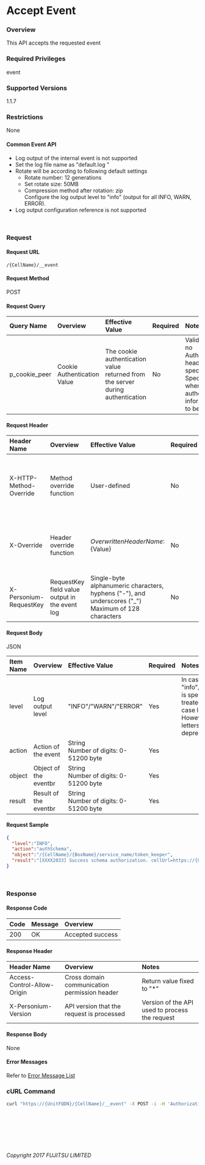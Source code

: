 # Accept Event

### Overview

This API accepts the requested event

### Required Privileges

event

### Supported Versions

1.1.7

### Restrictions

None

#### Common Event API

* Log output of the internal event is not supported
* Set the log file name as "default.log "
* Rotate will be according to following default settings
    * Rotate number: 12 generations
    * Set rotate size: 50MB
    * Compression method after rotation: zip<br>Configure the log output level to "info" (output for all INFO, WARN, ERROR).
* Log output configuration reference is not supported

<br>

### Request

#### Request URL

```
/{CellName}/__event
```

#### Request Method

POST

#### Request Query

|Query Name<br>|Overview<br>|Effective Value<br>|Required<br>|Notes<br>|
|:--|:--|:--|:--|:--|
|p_cookie_peer<br>|Cookie Authentication Value<br>|The cookie authentication value returned from the server during authentication<br>|No<br>|Valid only if no Authorization header specified<br>Specify this when cookie authentication information is to be used<br>|

#### Request Header

|Header Name<br>|Overview<br>|Effective Value<br>|Required<br>|Notes<br>|
|:--|:--|:--|:--|:--|
|X-HTTP-Method-Override<br>|Method override function<br>|User-defined<br>|No<br>|If you specify this value when requesting with the POST method, the specified value will be used as a method.<br>|
|X-Override<br>|Header override function<br>|${OverwrittenHeaderName}:${Value}<br>|No<br>|Overwrite normal HTTP header value. To overwrite multiple headers, specify multiple X-Override headers.<br>|
|X-Personium-RequestKey<br>|RequestKey field value output in the event log<br>|Single-byte alphanumeric characters, hyphens ("-"), and underscores ("_")<br>Maximum of 128 characters<br>|No<br>|PCS-${UNIXtime} by default<br>Supported in V 1.1.7 and later<br>|

#### Request Body

JSON

|Item Name<br>|Overview<br>|Effective Value<br>|Required<br>|Notes<br>|
|:--|:--|:--|:--|:--|
|level<br>|Log output level<br>|"INFO"/"WARN"/"ERROR"<br>|Yes<br>|In case lower case "info"/"warn"/"error" is specified, it is treated as upper case letters.<br>However, lower case letters are deprecated|
|action<br>|Action of the event<br>|String<br>Number of digits: 0-51200 byte<br>|Yes<br>|<br>|
|object<br>|Object of the eventbr|String<br>Number of digits: 0-51200 byte<br>|Yes<br>|<br>|
|result<br>|Result of the eventbr|String<br>Number of digits: 0-51200 byte<br>|Yes<br>|<br>|

#### Request Sample

```JSON
{
  "level":"INFO",
  "action":"authSchema",
  "object":"/{CellName}/{BoxName}/service_name/token_keeper",
  "result":"[XXXX2033] Success schema authorization. cellUrl=https://{UnitFQDN}/keeper-d4a57bb26eae481486b07d06487051d1/"
}
```

<br>

### Response

#### Response Code

|Code<br>|Message<br>|Overview<br>|
|:--|:--|:--|
|200<br>|OK<br>|Accepted success<br>|

#### Response Header

|Header Name<br>|Overview<br>|Notes<br>|
|:--|:--|:--|
|Access-Control-Allow-Origin<br>|Cross domain communication permission header<br>|Return value fixed to "*"<br>|
|X-Personium-Version<br>|API version that the request is processed<br>|Version of the API used to process the request<br>|

#### Response Body

None

#### Error Messages

Refer to [Error Message List](004_Error_Messages.html)

### cURL Command

```sh
curl "https://{UnitFQDN}/{CellName}/__event" -X POST -i -H 'Authorization: Bearer {AccessToken}' -H 'Accept: application/json' -d '{"level":"INFO", "action":"authSchema", "object":"/{CellName}/{BoxName}/service_name/token_keeper", "result":"[XXXX2033] Success schema authorization. cellUrl=https://{UnitFQDN}/keeper-d4a57bb26eae481486b07d06487051d1/"}'
```

<br><br><br><br><br>

###### Copyright 2017 FUJITSU LIMITED
